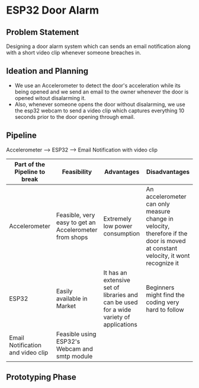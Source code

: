 # ESP32 Door Alarm

## Problem Statement
Designing a door alarm system which can sends an email notification along with a short video clip whenever someone breaches in.

## Ideation and Planning
- We use an Accelerometer to detect the door's acceleration while its being opened and we send an email to the owner whenever the door is opened witout disalarming it.
- Also, whenever someone opens the door without disalarming, we use the esp32 webcam to send a video clip which captures everything 10 seconds prior to the door opening through email.

## Pipeline
Accelerometer --> ESP32 --> Email Notification with video clip

| Part of the Pipeline to break | Feasibility | Advantages | Disadvantages |
| ----------------------------- | ----------- | ---------- | ------------- |
| Accelerometer | Feasible, very easy to get an Accelerometer from shops | Extremely low power consumption | An accelerometer can only measure change in velocity, therefore if the door is moved at constant velocity, it wont recognize it |
| ESP32 | Easily available in Market | It has an extensive set of libraries and can be used for a wide variety of applications | Beginners might find the coding very hard to follow | 
| Email Notification and video clip | Feasible using ESP32's Webcam and smtp module |  

## Prototyping Phase

